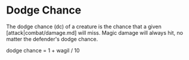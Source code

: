 # Dodge Chance
The dodge chance (dc) of a creature is the chance that a given [attack|combat/damage.md] will miss.
Magic damage will always hit, no matter the defender's dodge chance.

dodge chance = 1 + wagil / 10
